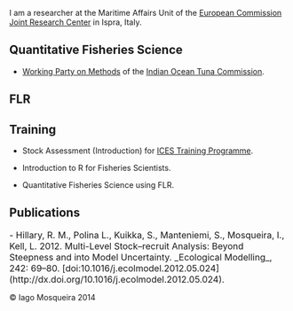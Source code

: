 
I am a researcher at the Maritime Affairs Unit of the [European Commission](http://ec.europa.eu/index_en.htm) [Joint Research Center](https://ec.europa.eu/jrc/) in Ispra, Italy.

## Quantitative Fisheries Science

- [Working Party on Methods](http://iotc.org/science/wp/working-party-methods-wpm) of the [Indian Ocean Tuna Commission](http://iotc.org/).

## FLR

## Training

- Stock Assessment (Introduction) for [ICES Training Programme](http://ices.dk/news-and-events/Training/Pages/default.aspx).

- Introduction to R for Fisheries Scientists.

- Quantitative Fisheries Science using FLR.

## Publications

<font size="3">
- Hillary, R. M., Polina L., Kuikka, S., Manteniemi, S., Mosqueira, I., Kell, L. 2012. Multi-Level Stock–recruit Analysis: Beyond Steepness and into Model Uncertainty. _Ecological Modelling_, 242: 69–80. [doi:10.1016/j.ecolmodel.2012.05.024](http://dx.doi.org/10.1016/j.ecolmodel.2012.05.024).
</font>

&copy; Iago Mosqueira 2014
